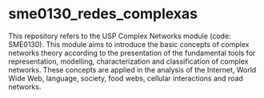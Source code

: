 # sme0130_redes_complexas
This repository refers to the USP Complex Networks module (code: SME0130).  This module aims to introduce the basic concepts of complex networks theory according to the presentation of the fundamental tools for representation, modelling, characterization and classification of complex networks. These concepts are applied in the analysis of the Internet, World Wide Web, language, society, food webs, cellular interactions and road networks.
